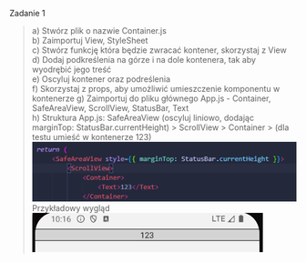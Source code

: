 Zadanie 1
> a) Stwórz plik o nazwie Container.js <br>
> b) Zaimportuj View, StyleSheet <br>
> c) Stwórz funkcję która będzie zwracać kontener, skorzystaj z View <br>
> d) Dodaj podkreślenia na górze i na dole kontenera, tak aby wyodrębić jego treść <br>
> e) Oscyluj kontener oraz podreślenia <br>
> f) Skorzystaj z props, aby umożliwić umieszczenie komponentu w kontenerze
> g) Zaimportuj do pliku głównego App.js - Container, SafeAreaView, ScrollView, StatusBar, Text <br>
> h) Struktura  App.js: SafeAreaView (oscyluj liniowo, dodając marginTop: StatusBar.currentHeight) > ScrollView > Container > (dla testu umieść w kontenerze <Text>123</Text>) <br>
>![Struktura](img1.png) <br>
>Przykładowy wygląd <br>
>![Kontener](container.png) <br>


